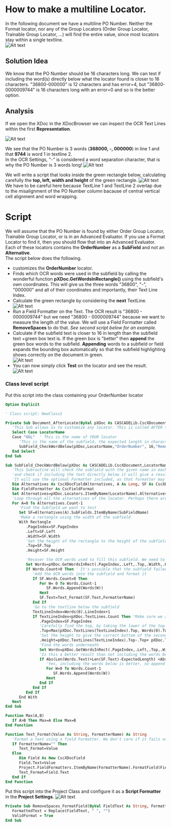 # How to make a multiline Locator. 
In the following document we have a multiline PO Number. Neither the Format locator, nor any of the Group Locators (Order Group Locator, Trainable Group Locator, ...) will find the entire value, since most locators stay within a single textline.  
![Alt text](images/PONumber.png)  

## Solution Idea 
We know that the PO Number should be 16 characters long. We can test if including the word(s) directly below what the locator found is closer to 16 characters. "36800-000000" is 12 characters and has error=4, but "36800-0000009744" is 16 characters long with an error=0 and so is the better option.

## Analysis
If we open the XDoc in the XDocBrowser we can inspect the OCR Text Lines within the first **Representation**.

![Alt text](images/XDocBrowserTextLines.png)

We see that the PO Number is 3 words (**368000, -, 000000**) in line 1 and that **9744** is word 1 in textline 2.  
In the OCR Settings, "-" is considered a word separation character, that is why the PO Number is 3 words long!
![Alt text](images/Omnipage_WordSepCharacters.png)

We will write a script that looks inside the green rectangle below, calculating carefully the **top, left, width and height** of the green rectangle. 
![Alt text](images/greenrectangle.png)  
We have to be careful here because TextLine 1 and TextLine 2 overlap due to the misalignment of the PO Number column bacause of  central vertical cell alignment and  word wrapping.



# Script 
We will assume that the PO Number is found by either Order Group Locator, Trainable Group Locator, or is in an Advanced Evaluator. If you use a Format Locator to find it, then you should flow that into an Advanced Evaluator. Each of these locators contains the **OrderNumber** as a **SubField** and not an **Alternative**.  
The script below does the following.
* customizes the **OrderNumber** locator.
* Finds which OCR words were used in the subfield by calling the wonderful function **pXDoc.GetWordsInRectangle()** using the subfield's own coordinates. This will give us the three words "36800", "-", "000000" and all of their coordinates and importantly, their Text Line Index.
* Calculate the green rectangle by considering the **next** TextLine.  
![Alt text](images/greenrectangle.png) 
* Run a Field Formatter on the Text. The OCR result is "36800 - 0000009744" but we need "36800 - 0000009744" because we want to measure the length of the value. We will use a Field Formatter called **RemoveSpaces** to do that. *See second script below for an example.*
* Calculate if the subfield text is closer to 16 in length than the subfield text +green box text is. If the green box is "better" then **append** the green box words to the subfield. **Appending** words to a subfield or field expands the bounding box automatically so that the subfield highlighting shows correctly on the document in green.  
![Alt text](images/HighlightedOrderNumber.png)  
* You can now simply click **Test** on the locator and see the result.
![Alt text](images/TestButton.png)  

### Class level script
Put this script into the class containing your OrderNumber locator
```vb
Option Explicit

' Class script: NewClass1

Private Sub Document_AfterLocate(ByVal pXDoc As CASCADELib.CscXDocument, ByVal LocatorName As String)
   'This Sub allows us to customize any locator. This is called AFTER the locator has run and gives us full control to edit the results of the locator however we want. It is compatible with the 'Test' button in the Locator Configuration.
   Select Case LocatorName
   Case "OGL"  ' This is the name of YOUR locator
      'This is the name of the subfield, the expected length in characters and the optional name of the field formatter used to clean the subfield.
      SubField_CheckWordBelow(pXDoc,LocatorName,"OrderNumber", 16,"RemoveSpaces")
   End Select
End Sub

Sub SubField_CheckWordBelow(pXDoc As CASCADELib.CscXDocument,LocatorName As String, SubFieldName As String, ExpectedLength As Long, FormatterName As String)
   'This Subroutine will check the subfield with the given name in each alternative in the locator
   'and check if including the text directly below it will give a result that is closer to ExpectedLength.
   'It will use the optional Formatter included, as that formatter may be needed to remove spaces or unnecessary characters
   Dim Alternatives As CscXDocFieldAlternatives, A As Long, SF As CscXDocSubField, Rectangle As New CscXDocField, Words As CscXDocWords, W As Long, TextLineIndex As Long
   Dim FieldFormatter As CscFieldFormat
   Set Alternatives=pXDoc.Locators.ItemByName(LocatorName).Alternatives
   'Loop through all the alternatives of the locator. Perhaps there are multiple results on the document
   For A=0 To Alternatives.Count-1
      'Find the Subfield we want to test
      Set SF=Alternatives(A).SubFields.ItemByName(SubFieldName)
      'Make a rectangle using the width of the subfield
      With Rectangle
         .PageIndex=SF.PageIndex
         .Left=SF.Left
         .Width=SF.Width
         'Set the height of the rectangle to the height of the subfield
         .Top=SF.Top
         .Height=SF.Height

         'Recover the OCR words used to fill this subfield. We need to find the OCR words, so we can get the line index, so we can look at the line below
         Set Words=pXDoc.GetWordsInRect(.PageIndex,.Left,.Top,.Width,.Height)
         If Words.Count>0 Then ' It's possible that the subfield failed to find anything, so nothing to do!
            'Add the OCR words into the subfield and format it
            If SF.Words.Count=0 Then
               For W= 0 To Words.Count-1
                  SF.Words.Append(Words(W))
               Next
               SF.Text=Text_Format(SF.Text,FormatterName)
            End If
            'Go to the textline below the subfield
            TextLineIndex=Words(0).LineIndex+1
            If TextLineIndex<pXDoc.TextLines.Count Then 'Make sure we are not on the last line of the document!!
               .PageIndex=SF.PageIndex
               'Carefully find the top, by taking the lower of the top of the next text line and the bottom of the current subfield, since textlines might be overlapping
               .Top=Max(pXDoc.TextLines(TextLineIndex).Top, Words(0).Top+Words(0).Height+1)
               'Set the height to give the correct bottom of the second text line
               .Height=pXDoc.TextLines(TextLineIndex).Top-.Top+ pXDoc.TextLines(TextLineIndex).Height-1
               'Find the words underneath
               Set Words=pXDoc.GetWordsInRect(.PageIndex,.Left,.Top,.Width,.Height)
               'Is this a better result than not including the words below
               If Abs(Len(Words.Text)+Len(SF.Text)-ExpectedLength) <Abs(Len(SF.Text)-ExpectedLength) Then
                  'Yes, including the words below is better, so append the words - this also will highlight the words in green in Validation
                  For W=0 To Words.Count-1
                     SF.Words.Append(Words(W))
                  Next
               End If
            End If
         End If
      End With
   Next
End Sub

Function Max(A,B)
   If A>B Then Max=A Else Max=B
End Function

Function Text_Format(Value As String, FormatterName) As String
   'Format a text using a field Formatter. We don't care if it fails or not.
   If FormatterName="" Then
      Text_Format=Value
   Else
      Dim Field As New CscXDocField
      Field.Text=Value
      Project.FieldFormatters.ItemByName(FormatterName).FormatField(Field)
      Text_Format=Field.Text
   End If
End Function
```
Put this script into the Project Class and configure it as a **Script Formatter** in the **Project Settings**.
![Alt text](images/ScriptFormatterConfig.png)
```vb
Private Sub RemoveSpaces_FormatField(ByVal FieldText As String, FormattedText As String, ErrDescription As String, ValidFormat As Boolean)
   FormattedText = Replace(FieldText, " ", "")
   ValidFormat = True
End Sub
```
